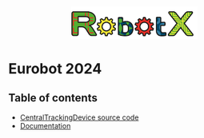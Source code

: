<p align="center">
    <img src="https://raw.githubusercontent.com/robotx-school/eurobot-2024/master/logo.png" width="50%"/>
</p>

# Eurobot 2024
## Table of contents
* [CentralTrackingDevice source code](/CentralTrackingDevice)
* [Documentation](/Docs)
